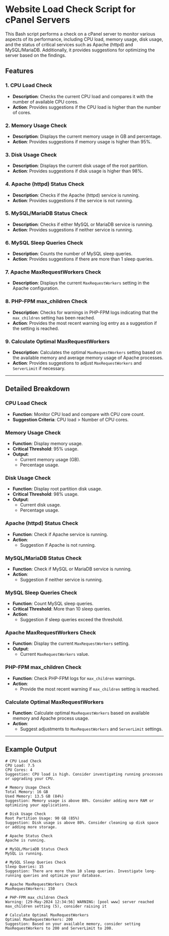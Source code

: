# Website Load Check Script for cPanel Servers

This Bash script performs a check on a cPanel server to monitor various aspects of its performance, including CPU load, memory usage, disk usage, and the status of critical services such as Apache (httpd) and MySQL/MariaDB. Additionally, it provides suggestions for optimizing the server based on the findings.

## Features

### 1. CPU Load Check

- **Description**: Checks the current CPU load and compares it with the number of available CPU cores.
- **Action**: Provides suggestions if the CPU load is higher than the number of cores.

### 2. Memory Usage Check

- **Description**: Displays the current memory usage in GB and percentage.
- **Action**: Provides suggestions if memory usage is higher than 95%.

### 3. Disk Usage Check

- **Description**: Displays the current disk usage of the root partition.
- **Action**: Provides suggestions if disk usage is higher than 98%.

### 4. Apache (httpd) Status Check

- **Description**: Checks if the Apache (httpd) service is running.
- **Action**: Provides suggestions if the service is not running.

### 5. MySQL/MariaDB Status Check

- **Description**: Checks if either MySQL or MariaDB service is running.
- **Action**: Provides suggestions if neither service is running.

### 6. MySQL Sleep Queries Check

- **Description**: Counts the number of MySQL sleep queries.
- **Action**: Provides suggestions if there are more than 1 sleep queries.

### 7. Apache MaxRequestWorkers Check

- **Description**: Displays the current `MaxRequestWorkers` setting in the Apache configuration.

### 8. PHP-FPM max_children Check

- **Description**: Checks for warnings in PHP-FPM logs indicating that the `max_children` setting has been reached.
- **Action**: Provides the most recent warning log entry as a suggestion if the setting is reached.

### 9. Calculate Optimal MaxRequestWorkers

- **Description**: Calculates the optimal `MaxRequestWorkers` setting based on the available memory and average memory usage of Apache processes.
- **Action**: Provides suggestions to adjust `MaxRequestWorkers` and `ServerLimit` if necessary.

---

## Detailed Breakdown

### CPU Load Check

- **Function**: Monitor CPU load and compare with CPU core count.
- **Suggestion Criteria**: CPU load > Number of CPU cores.

### Memory Usage Check

- **Function**: Display memory usage.
- **Critical Threshold**: 95% usage.
- **Output**: 
  - Current memory usage (GB).
  - Percentage usage.

### Disk Usage Check

- **Function**: Display root partition disk usage.
- **Critical Threshold**: 98% usage.
- **Output**: 
  - Current disk usage.
  - Percentage usage.

### Apache (httpd) Status Check

- **Function**: Check if Apache service is running.
- **Action**: 
  - Suggestion if Apache is not running.

### MySQL/MariaDB Status Check

- **Function**: Check if MySQL or MariaDB service is running.
- **Action**: 
  - Suggestion if neither service is running.

### MySQL Sleep Queries Check

- **Function**: Count MySQL sleep queries.
- **Critical Threshold**: More than 10 sleep queries.
- **Action**: 
  - Suggestion if sleep queries exceed the threshold.

### Apache MaxRequestWorkers Check

- **Function**: Display the current `MaxRequestWorkers` setting.
- **Output**: 
  - Current `MaxRequestWorkers` value.

### PHP-FPM max_children Check

- **Function**: Check PHP-FPM logs for `max_children` warnings.
- **Action**: 
  - Provide the most recent warning if `max_children` setting is reached.

### Calculate Optimal MaxRequestWorkers

- **Function**: Calculate optimal `MaxRequestWorkers` based on available memory and Apache process usage.
- **Action**: 
  - Suggest adjustments to `MaxRequestWorkers` and `ServerLimit` settings.

---

## Example Output

```shell
# CPU Load Check
CPU Load: 7.5
CPU Cores: 4
Suggestion: CPU load is high. Consider investigating running processes or upgrading your CPU.

# Memory Usage Check
Total Memory: 16 GB
Used Memory: 13.5 GB (84%)
Suggestion: Memory usage is above 80%. Consider adding more RAM or optimizing your applications.

# Disk Usage Check
Root Partition Usage: 90 GB (85%)
Suggestion: Disk usage is above 80%. Consider cleaning up disk space or adding more storage.

# Apache Status Check
Apache is running.

# MySQL/MariaDB Status Check
MySQL is running.

# MySQL Sleep Queries Check
Sleep Queries: 15
Suggestion: There are more than 10 sleep queries. Investigate long-running queries and optimize your database.

# Apache MaxRequestWorkers Check
MaxRequestWorkers: 150

# PHP-FPM max_children Check
Warning: [29-May-2024 12:34:56] WARNING: [pool www] server reached max_children setting (5), consider raising it

# Calculate Optimal MaxRequestWorkers
Optimal MaxRequestWorkers: 200
Suggestion: Based on your available memory, consider setting MaxRequestWorkers to 200 and ServerLimit to 200.

